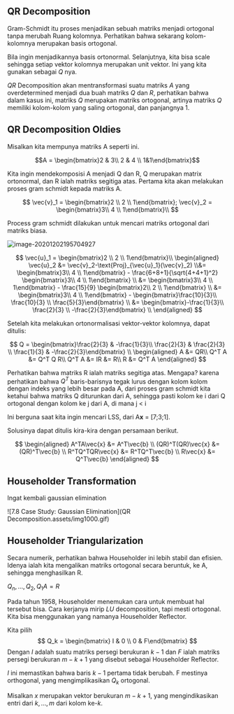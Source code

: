 ## QR Decomposition

Gram-Schmidt itu proses menjadikan sebuah matriks menjadi ortogonal tanpa merubah Ruang kolomnya. Perhatikan bahwa sekarang kolom-kolomnya merupakan basis ortogonal. 

Bila ingin menjadikannya basis ortonormal. Selanjutnya, kita bisa  scale sehingga setiap vektor kolomnya merupakan unit vektor. Ini yang kita gunakan sebagai $Q$ nya.

$QR$ Decomposition akan mentransformasi suatu matriks $A$ yang overdetermined menjadi dua buah matriks $Q$ dan $R$, perhatikan bahwa dalam kasus ini, matriks $Q$ merupakan matriks ortogonal, artinya matriks $Q$ memiliki kolom-kolom yang saling ortogonal, dan panjangnya 1.

## QR Decomposition Oldies

Misalkan kita mempunya matriks A seperti ini.

$$A = \begin{bmatrix}2 & 3\\ 2 & 4 \\ 1&1\end{bmatrix}$$

Kita ingin mendekomposisi A menjadi Q dan R, Q merupakan matrix ortonormal,  dan R ialah matriks segitiga atas. Pertama kita akan melakukan proses gram schmidt kepada matriks A.

$$
\vec{v}_1 = \begin{bmatrix}2 \\ 2 \\ 1\end{bmatrix}; \vec{v}_2 = \begin{bmatrix}3\\ 4 \\ 1\end{bmatrix}\\
$$

Process gram schmidt dilakukan untuk mencari matriks ortogonal dari matriks biasa. 

![image-20201202195704927](https://i.ibb.co/DWCPNm8/image-20201202195704927.png)

$$
\vec{u}_1 = \begin{bmatrix}2 \\ 2 \\ 1\end{bmatrix}\\
\begin{aligned}
\vec{u}_2 &= \vec{v}_2-\text{Proj}_{\vec{u}_1}(\vec{v}_2) \\&= \begin{bmatrix}3\\ 4 \\ 1\end{bmatrix} - \frac{6+8+1}{\sqrt{4+4+1}^2} \begin{bmatrix}3\\ 4 \\ 1\end{bmatrix}
\\ &= \begin{bmatrix}3\\ 4 \\ 1\end{bmatrix} - \frac{15}{9} \begin{bmatrix}2\\ 2 \\ 1\end{bmatrix} \\ &= \begin{bmatrix}3\\ 4 \\ 1\end{bmatrix} - \begin{bmatrix}\frac{10}{3}\\ \frac{10}{3} \\ \frac{5}{3}\end{bmatrix} \\  &= \begin{bmatrix}-\frac{1}{3}\\ \frac{2}{3} \\ -\frac{2}{3}\end{bmatrix} \\
\end{aligned}
$$

Setelah kita melakukan ortonormalisasi vektor-vektor kolomnya, dapat ditulis:

$$
Q = \begin{bmatrix}\frac{2}{3} & -\frac{1}{3}\\ \frac{2}{3} & \frac{2}{3} \\ \frac{1}{3} & -\frac{2}{3}\end{bmatrix}
\\
\begin{aligned}
A &= QR\\
Q^T A &= Q^T Q R\\
Q^T A &= IR &= R\\
R &= Q^T A
\end{aligned}
$$

Perhatikan bahwa matriks R ialah matriks segitiga atas. Mengapa? karena perhatikan bahwa $Q^T$ baris-barisnya tegak lurus dengan kolom kolom dengan indeks yang lebih besar pada A, dari proses gram schmidt kita ketahui bahwa matriks Q diturunkan dari A, sehingga pasti kolom ke i dari Q ortogonal dengan kolom ke j dari A, di mana j < i

Ini berguna saat kita ingin mencari LSS, dari A**x** = [7;3;1].

Solusinya dapat ditulis kira-kira dengan persamaan berikut.

$$
\begin{aligned}
A^TA\vec{x} &= A^T\vec{b} \\
(QR)^T(QR)\vec{x} &= (QR)^T\vec{b} \\
R^TQ^TQR\vec{x} &= R^TQ^T\vec{b} \\
R\vec{x} &= Q^T\vec{b}
\end{aligned}
$$

## Householder Transformation

Ingat kembali gaussian elimination

![7.8 Case Study: Gaussian Elimination](QR Decomposition.assets/img1000.gif)

## Householder Triangularization





Secara numerik, perhatikan bahwa Householder ini lebih stabil dan efisien. Idenya ialah kita mengalikan matriks ortogonal secara beruntuk, ke A, sehingga menghasilkan R.

$Q_n, \dots, Q_2, Q_1A = R$

Pada tahun 1958, Householder menemukan cara untuk membuat hal tersebut bisa. Cara kerjanya mirip $LU$ decomposition, tapi mesti ortogonal. Kita bisa menggunakan yang namanya Householder Reflector.

Kita pilih
$$
Q_k = \begin{bmatrix} I & 0 \\ 0 & F\end{bmatrix}
$$
Dengan $I$ adalah suatu matriks persegi berukuran $k-1$ dan $F$ ialah matriks persegi berukuran $m-k+1$ yang disebut sebagai Householder Reflector.

$I$ ini memastikan bahwa baris $k-1$ pertama tidak berubah. F mestinya orthogonal, yang mengimplikasikan $Q_k$ ortogonal.

Misalkan $x$ merupakan vektor berukuran $m-k+1$, yang mengindikasikan entri dari $k, \dots, m$ dari kolom ke-$k$.

